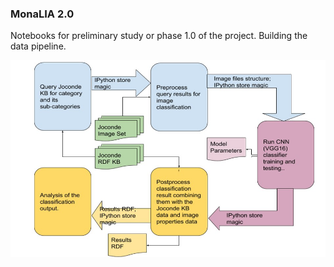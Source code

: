 ### MonaLIA 2.0
Notebooks for preliminary study or phase 1.0 of the project. Building the data pipeline.

![](images/pipeline1.0.jpg)
